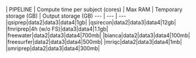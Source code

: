 | PIPELINE | Compute time per subject (cores) | Max RAM | Temporary storage (GB) | Output storage (GB)
--- | --- | ---
|qsiprep|data2|data3|data4|1gb|
|qsirecon|data2|data3|data4|12gb|
|fmriprep|4h (w/o FS)|data3|data4|1.1gb|
|freewater|data2|data3|data4|700mb|
|bianca|data2|data3|data4|100mb|
|freesurfer|data2|data3|data4|500mb|
|mriqc|data2|data3|data4|1mb|
|smriprep|data2|data3|data4|300mb|